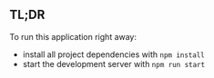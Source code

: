 ## TL;DR
To run this application right away:

* install all project dependencies with `npm install`
* start the development server with `npm run start`
